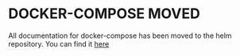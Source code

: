 # DOCKER-COMPOSE MOVED

All documentation for docker-compose has been moved to the helm repository.
You can find it [here](https://github.com/langchain-ai/helm/blob/main/charts/langsmith/docker-compose/docker-compose.yaml)
